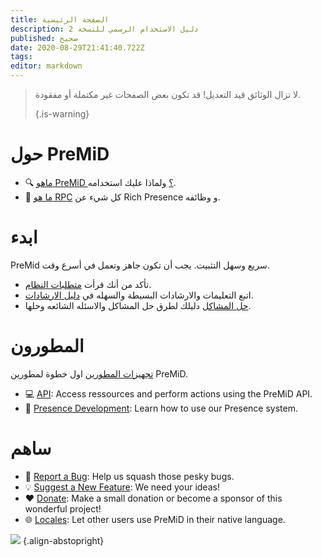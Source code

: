 ```yaml
---
title: الصفحة الرئيسية
description: دليل الاستخدام الرسمي للنسخة 2
published: صحيح
date: 2020-08-29T21:41:40.722Z
tags:
editor: markdown
---
```


> لا تزال الوثائق قيد التعديل! قد تكون بعض الصفحات غير مكتملة أو مفقودة. 
> 
> {.is-warning}

# حول PreMiD
- :mag: [ماهو PreMiD ؟](/about) ولماذا عليك استخدامه.
- :link: [ما هو RPC](https://discordapp.com/rich-presence) كل شيء عن Rich Presence و وظائفه.

# ابدء

PreMid سريع وسهل التثبيت. يجب أن تكون جاهز وتعمل في أسرع وقت.

- تأكد من أنك قرأت [متطلبات النظام](/install/requirements).
- اتبع التعليمات والارشادات البسيطة والسهله في [دليل الارشادات](/install).
- [حل المشاكل](/troubleshooting) دليلك لطرق حل المشاكل والاسئله الشائعه وحلها.

# المطورون

[تجهيزات المطورين](/dev) اول خطوة لمطورين PreMiD.

- :computer: [API](/dev/api): Access ressources and perform actions using the PreMiD API.
- :wrench: [Presence Development](/dev/presence): Learn how to use our Presence system.

# ساهم
- :bug: [Report a Bug](https://github.com/PreMiD): Help us squash those pesky bugs.
- :bulb: [Suggest a New Feature](https://discord.premid.app/): We need your ideas!
- :heart: [Donate](https://www.patreon.com/Timeraa): Make a small donation or become a sponsor of this wonderful project!
- :globe_with_meridians: [Locales](https://translate.premid.app): Let other users use PreMiD in their native language.

![](https://beta.premid.app/img/logo.2b414dc2.gif) {.align-abstopright}